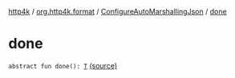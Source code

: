 [http4k](../../index.md) / [org.http4k.format](../index.md) / [ConfigureAutoMarshallingJson](index.md) / [done](./done.md)

# done

`abstract fun done(): `[`T`](index.md#T) [(source)](https://github.com/http4k/http4k/blob/master/http4k-core/src/main/kotlin/org/http4k/format/ConfigureAutoMarshallingJson.kt#L26)